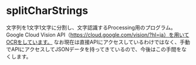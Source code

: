 # splitCharStrings
文字列を1文字1文字に分割し、文字認識するProcessing用のプログラム。
Google Cloud Vision API（https://cloud.google.com/vision/?hl=ja）を用いてOCRをしています。
なお現在は直接APIにアクセスしているわけではなく、手動でAPIにアクセスしてJSONデータを持ってきているので、今後はこの手間をなくします。

<div align="CENTER">
<img src="">
</div>

## 
